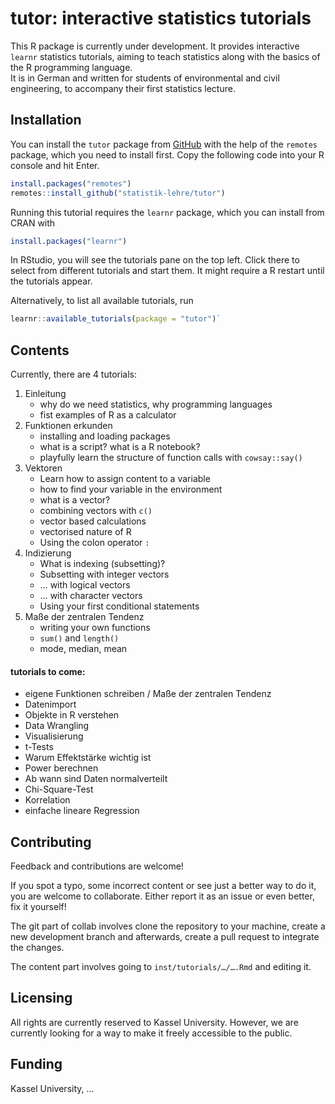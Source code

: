 
<!-- README.md is generated from README.Rmd. Please edit that file -->

# tutor: interactive statistics tutorials

<!-- badges: start -->
<!-- badges: end -->

This R package is currently under development. It provides interactive
`learnr` statistics tutorials, aiming to teach statistics along with the
basics of the R programming language.  
It is in German and written for students of environmental and civil
engineering, to accompany their first statistics lecture.

## Installation

You can install the `tutor` package from [GitHub](https://github.com/)
with the help of the `remotes` package, which you need to install first.
Copy the following code into your R console and hit Enter.

``` r
install.packages("remotes")
remotes::install_github("statistik-lehre/tutor")
```

Running this tutorial requires the `learnr` package, which you can
install from CRAN with

``` r
install.packages("learnr")
```

In RStudio, you will see the tutorials pane on the top left. Click there
to select from different tutorials and start them. It might require a R
restart until the tutorials appear.

Alternatively, to list all available tutorials, run

``` r
learnr::available_tutorials(package = "tutor")`
```

## Contents

Currently, there are 4 tutorials:

1.  Einleitung
    -   why do we need statistics, why programming languages
    -   fist examples of R as a calculator
2.  Funktionen erkunden
    -   installing and loading packages
    -   what is a script? what is a R notebook?
    -   playfully learn the structure of function calls with
        `cowsay::say()`
3.  Vektoren
    -   Learn how to assign content to a variable
    -   how to find your variable in the environment
    -   what is a vector?
    -   combining vectors with `c()`
    -   vector based calculations
    -   vectorised nature of R
    -   Using the colon operator `:`
4.  Indizierung
    -   What is indexing (subsetting)?
    -   Subsetting with integer vectors
    -   … with logical vectors
    -   … with character vectors
    -   Using your first conditional statements
5.  Maße der zentralen Tendenz
    -   writing your own functions
    -   `sum()` and `length()`
    -   mode, median, mean

#### tutorials to come:

-   eigene Funktionen schreiben / Maße der zentralen Tendenz
-   Datenimport
-   Objekte in R verstehen
-   Data Wrangling
-   Visualisierung
-   t-Tests
-   Warum Effektstärke wichtig ist
-   Power berechnen
-   Ab wann sind Daten normalverteilt
-   Chi-Square-Test
-   Korrelation
-   einfache lineare Regression

## Contributing

Feedback and contributions are welcome!

If you spot a typo, some incorrect content or see just a better way to
do it, you are welcome to collaborate. Either report it as an issue or
even better, fix it yourself!

The git part of collab involves clone the repository to your machine,
create a new development branch and afterwards, create a pull request to
integrate the changes.

The content part involves going to `inst/tutorials/…/….Rmd` and editing
it.

## Licensing

All rights are currently reserved to Kassel University. However, we are
currently looking for a way to make it freely accessible to the public.

## Funding

Kassel University, …
